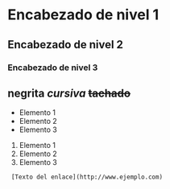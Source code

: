    # Encabezado de nivel 1
   ## Encabezado de nivel 2
   ### Encabezado de nivel 3

**negrita**
*cursiva*
~~tachado~~
---


- Elemento 1
- Elemento 2
- Elemento 3


1. Elemento 1
2. Elemento 2
3. Elemento 3

  <!-- comentario -->

     [Texto del enlace](http://www.ejemplo.com)
